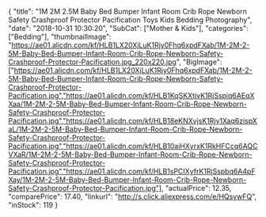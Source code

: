 {
	"title": "1M 2M 2.5M Baby Bed Bumper Infant Room Crib Rope Newborn Safety Crashproof Protector Pacification Toys Kids Bedding Photography",
	"date": "2018-10-31 10:30:20",
	"SubCat": ["Mother & Kids"],
	"categories": ["Bedding"],
	"thumbnailImage": "https://ae01.alicdn.com/kf/HLB1LX20XjLuK1Rjy0Fhq6xpdFXab/1M-2M-2-5M-Baby-Bed-Bumper-Infant-Room-Crib-Rope-Newborn-Safety-Crashproof-Protector-Pacification.jpg_220x220.jpg",
	"BigImage": ["https://ae01.alicdn.com/kf/HLB1LX20XjLuK1Rjy0Fhq6xpdFXab/1M-2M-2-5M-Baby-Bed-Bumper-Infant-Room-Crib-Rope-Newborn-Safety-Crashproof-Protector-Pacification.jpg","https://ae01.alicdn.com/kf/HLB1KqSKXtjvK1RjSspiq6AEqXXaa/1M-2M-2-5M-Baby-Bed-Bumper-Infant-Room-Crib-Rope-Newborn-Safety-Crashproof-Protector-Pacification.jpg","https://ae01.alicdn.com/kf/HLB18eKNXvjsK1Rjy1Xaq6zispXaL/1M-2M-2-5M-Baby-Bed-Bumper-Infant-Room-Crib-Rope-Newborn-Safety-Crashproof-Protector-Pacification.jpg","https://ae01.alicdn.com/kf/HLB10aiHXyrxK1RkHFCcq6AQCVXaR/1M-2M-2-5M-Baby-Bed-Bumper-Infant-Room-Crib-Rope-Newborn-Safety-Crashproof-Protector-Pacification.jpg","https://ae01.alicdn.com/kf/HLB1sPCIXyfrK1RjSspbq6A4pFXay/1M-2M-2-5M-Baby-Bed-Bumper-Infant-Room-Crib-Rope-Newborn-Safety-Crashproof-Protector-Pacification.jpg"],
	"actualPrice": 12.35,
	"comparePrice": 17.40,
	"linkurl": "http://s.click.aliexpress.com/e/HQsywFQ",
	"inStock": 119
}
